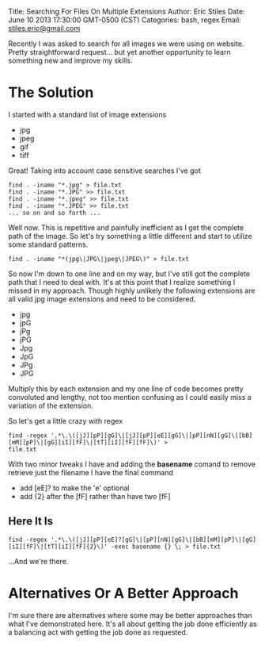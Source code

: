 Title: Searching For Files On Multiple Extensions
Author: Eric Stiles
Date: June 10 2013 17:30:00 GMT-0500 (CST)
Categories: bash, regex
Email: stiles.eric@gmail.com

Recently I was asked to search for all images we were using on website.  Pretty straightforward request... but yet 
another opportunity to learn something new and improve my skills.

# The Solution

I started with a standard list of image extensions

 * jpg
 * jpeg
 * gif
 * tiff
 
Great!  Taking into account case sensitive searches I've got 

    find . -iname "*.jpg" > file.txt
    find . -iname "*.JPG" >> file.txt
    find . -iname "*.jpeg" >> file.txt
    find . -iname "*.JPEG" >> file.txt
    ... so on and so forth ...

Well now.  This is repetitive and painfully inefficient as I get the complete path of the image.  So let's try 
something a little different and start to utilize some standard patterns.

    find . -iname "*(jpg\|JPG\|jpeg\|JPEG\)" > file.txt
   
So now I'm down to one line and on my way, but I've still got the complete path that I need to deal with.  It's at 
this point that I realize something I missed in my approach.  Though highly unlikely the following extensions are all 
valid jpg image extensions and need to be considered.
 
 * jpg
 * jpG
 * jPg
 * jPG
 * Jpg
 * JpG
 * JPg
 * JPG
 
Multiply this by each extension and my one line of code becomes pretty convoluted and lengthy, 
not too mention confusing as I could easily miss a variation of the extension.
 
So let's get a little crazy with regex

    find -regex '.*\.\([jJ][pP][gG]\|[jJ][pP][eE][gG]\|[pP][nN][gG]\|[bB][mM][pP]\|[gG][iI][fF]\|[tT][iI][fF][fF]\)' > 
    file.txt

With two minor tweaks I have and adding the **basename** comand to remove retrieve just the filename I have the 
final command

 * add [eE]? to make the 'e' optional
 * add {2} after the [fF] rather than have two [fF]

## Here It Is

    find -regex '.*\.\([jJ][pP][eE]?[gG]\|[pP][nN][gG]\|[bB][mM][pP]\|[gG][iI][fF]\|[tT][iI][fF]{2}\)' -exec basename {} \; > file.txt

...And we're there.

# Alternatives Or A Better Approach

I'm sure there are alternatives where some may be better approaches than what I've demonstrated here.  It's all about
 getting the job done efficiently as a balancing act with getting the job done as requested.